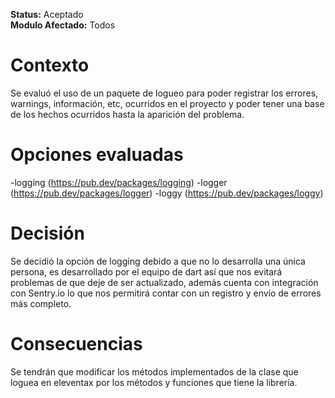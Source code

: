 **Status:** Aceptado
<br>
**Modulo Afectado:** Todos

# Contexto
Se evaluó el uso de un paquete de logueo para poder registrar los errores, warnings, información, etc, ocurridos en el proyecto y poder tener una base de los hechos ocurridos hasta la aparición del problema.


# Opciones evaluadas
-logging (https://pub.dev/packages/logging)
-logger  (https://pub.dev/packages/logger)
-loggy   (https://pub.dev/packages/loggy)



# Decisión
Se decidió la opción de logging debido a que no lo desarrolla una única persona, es desarrollado por el equipo de dart así que nos evitará problemas de que deje de ser actualizado, además cuenta con integración con Sentry.io lo que nos permitirá contar con un registro y envío de errores más completo.


# Consecuencias
Se tendrán que modificar los métodos implementados de la clase que loguea en eleventax por los métodos y funciones que tiene la librería.
